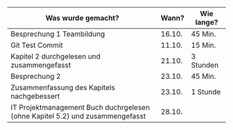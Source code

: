Was wurde gemacht? | Wann? | Wie lange?
--- | --- | ---
Besprechung 1 Teambildung| 16.10. |45 Min.
Git Test Commit | 11.10. | 15 Min.
Kapitel 2 durchgelesen und zusammengefasst | 21.10. | 3 Stunden
Besprechung 2| 23.10. |45 Min.
Zusammenfassung des Kapitels nachgebessert | 23.10. | 1 Stunde
IT Projektmanagement Buch duchrgelesen (ohne Kapitel 5.2) und zusammengefasst | 28.10.
